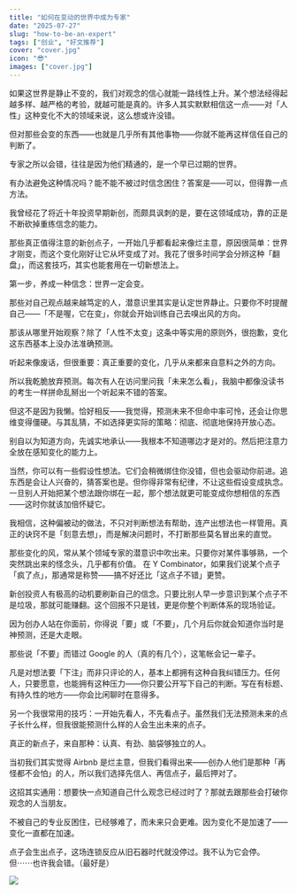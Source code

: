```yaml
---
title: "如何在变动的世界中成为专家"
date: "2025-07-27"
slug: "how-to-be-an-expert"
tags: ["创业", "好文推荐"]
cover: "cover.jpg"
icon: "😎"
images: ["cover.jpg"]
---
```

如果这世界是静止不变的，我们对观念的信心就能一路线性上升。某个想法经得起越多样、越严格的考验，就越可能是真的。许多人其实默默相信这一点——对「人性」这种变化不大的领域来说，这么想或许没错。



但对那些会变的东西——也就是几乎所有其他事物——你就不能再这样信任自己的判断了。



专家之所以会错，往往是因为他们精通的，是一个早已过期的世界。



有办法避免这种情况吗？能不能不被过时信念困住？答案是——可以，但得靠一点方法。



我曾经花了将近十年投资早期新创，而颇具讽刺的是，要在这领域成功，靠的正是不断砍掉重练信念的能力。



那些真正值得注意的新创点子，一开始几乎都看起来像烂主意，原因很简单：世界才刚变，而这个变化刚好让它从坏变成了对。我花了很多时间学会分辨这种「翻盘」，而这套技巧，其实也能套用在一切新想法上。



第一步，养成一种信念：世界一定会变。



那些对自己观点越来越笃定的人，潜意识里其实是认定世界静止。只要你不时提醒自己——「不是喔，它在变」，你就会开始训练自己去嗅出风的方向。



那该从哪里开始观察？除了「人性不太变」这条中等实用的原则外，很抱歉，变化这东西基本上没办法准确预测。



听起来像废话，但很重要：真正重要的变化，几乎从来都来自意料之外的方向。



所以我乾脆放弃预测。每次有人在访问里问我「未来怎么看」，我脑中都像没读书的考生一样拼命乱掰出一个听起来不错的答案。



但这不是因为我懒。恰好相反——我觉得，预测未来不但命中率可怜，还会让你思维变得僵硬。与其乱猜，不如选择更实际的策略：彻底、彻底地保持开放心态。



别自以为知道方向，先诚实地承认——我根本不知道哪边才是对的。然后把注意力全放在感知变化的能力上。



当然，你可以有一些假设性想法。它们会稍微绑住你没错，但也会驱动你前进。追东西是会让人兴奋的，猜答案也是。但你得非常有纪律，不让这些假设变成执念。
一旦别人开始把某个想法跟你绑在一起，那个想法就更可能变成你想相信的东西——这时你就该加倍怀疑它。



我相信，这种偏被动的做法，不只对判断想法有帮助，连产出想法也一样管用。真正的诀窍不是「刻意去想」，而是解决问题时，不打断那些莫名冒出来的直觉。



那些变化的风，常从某个领域专家的潜意识中吹出来。只要你对某件事够熟，一个突然跳出来的怪念头，几乎都有价值。
在 Y Combinator，如果我们说某个点子「疯了点」，那通常是称赞——搞不好还比「这点子不错」更赞。



新创投资人有极高的动机要刷新自己的信念。只要比别人早一步意识到某个点子不是垃圾，那就可能赚翻。这个回报不只是钱，更是你整个判断体系的现场验证。



因为创办人站在你面前，你得说「要」或「不要」，几个月后你就会知道你当时是神预测，还是大走眼。



那些说「不要」而错过 Google 的人（真的有几个），这笔帐会记一辈子。



凡是对想法要「下注」而非只评论的人，基本上都拥有这种自我纠错压力。任何人，只要愿意，也能拥有这种压力——你只要公开写下自己的判断。写在有标题、有持久性的地方——你会比闲聊时在意得多。



另一个我很常用的技巧：一开始先看人，不先看点子。虽然我们无法预测未来的点子长什么样，但我很能预测什么样的人会生出未来的点子。



真正的新点子，来自那种：认真、有劲、脑袋够独立的人。



当初我们其实觉得 Airbnb 是烂主意，但我们看得出来——创办人他们是那种「再怪都不会怕」的人，所以我们选择先信人、再信点子，最后押对了。



这招其实通用：想要快一点知道自己什么观念已经过时了？那就去跟那些会打破你观念的人当朋友。



不被自己的专业反困住，已经够难了，而未来只会更难。因为变化不是加速了——变化一直都在加速。



点子会生出点子，这场连锁反应从旧石器时代就没停过。我不认为它会停。
但⋯⋯也许我会错。（最好是）




![](https://prod-files-secure.s3.us-west-2.amazonaws.com/112d0858-5090-4d34-a606-b75eb8d65fd2/46476355-9cf3-4e99-9b7a-3531bc426380/1000202064.png?X-Amz-Algorithm=AWS4-HMAC-SHA256&X-Amz-Content-Sha256=UNSIGNED-PAYLOAD&X-Amz-Credential=ASIAZI2LB4667H62FTMU%2F20251011%2Fus-west-2%2Fs3%2Faws4_request&X-Amz-Date=20251011T141037Z&X-Amz-Expires=3600&X-Amz-Security-Token=IQoJb3JpZ2luX2VjEG0aCXVzLXdlc3QtMiJGMEQCIF9ID%2Fa8PV5XpdTNyPRUwiMPg9XMNFAK7tYRXaNxg64SAiBJ4JPepG1MCnIEGG%2Bnu8d9yjeUcnNytsd88yxI9%2Bwc9yr%2FAwgWEAAaDDYzNzQyMzE4MzgwNSIMya3mr5dGpqaLRnE3KtwD34ZT%2FJhimRgPTC2JEXE%2F9xc%2Fb1fgyLqe%2Ff%2B0an5Z9pyZT7lhxEYoKAj32vqqe0K38M9Q3Gq57vUQlgw0OIVl7zK9HRlohtSYD4HZEV6HQfJYuJBec4%2Fv4fAfdcS7raJC2Od%2BnP1uOlCB2DkS9ST2rIva0WBNgGTW9VPRKAuXP96wV4OfzynhbsZNrUX6gmwgkDonlnabPYEqxkQyquVOBHNu6XJ%2BsGCmz26tBuX5qsJglOj%2Bb%2F%2FQX%2Fbe5oFnoZ7sVZuuAC8V%2Fn%2FfIsdHqT%2F9tfrVeIrnIKofI2jwHQDNkaeEHhpGDy%2BSnFG2%2BAmGwRNPuY%2Bi%2FDHSUT503EzrSzCyouzFvZB8oiCLBbKYivyfkc%2FARJibwWcy8T7ijK29F6qliKZmQEVn2IYxUwJCGH6f3hToEo4gs4S4iNcZfW%2FtPeBpz1DHgDNfusz%2F3uow2ODUnqbxLXz1NNxMlklCOH1nz46QlJo%2B4qlXRfRvvqHfqAoqNZTUbsggolRxR%2BORI1us64VdTU7TPL7qlmUuCFyEBLJu3xkPfsblSRtgUeJjKbBP%2FZumaG8Tgk7M8CaTXwqu5ZuWwX265GWweEew%2B7kD4iYJ9giqdZmFxRwNmmyUqLv9XIiHcJNsxEiCnkwwyqSpxwY6pgFQV%2B4g%2FeQErcp4jQNLCdLzO0g8s7iBPie9k6jRlpGl5mjtGngZYfyyHf%2B6aTwiHhj8%2B3LdZpEsFFO1rGrak7%2BIvfcoiGdNQc8f7ed%2BsKWI%2B4mmrdLRf9aDjvy30tXDN7TDRiZytjoATvnc%2FjUGfle7h8U5m0LhjKpcLRbuVNDyUHh5EYyxBn93pfUYGfg8SiRfAhVJEzX0cWB2OX7lmhw4o8c2w3Vu&X-Amz-Signature=677e53324752a141d1867cbfb29001ae0a1e5fe1d67527aff2a5ea6ee2674691&X-Amz-SignedHeaders=host&x-amz-checksum-mode=ENABLED&x-id=GetObject)

